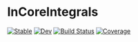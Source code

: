 # InCoreIntegrals

[![Stable](https://img.shields.io/badge/docs-stable-blue.svg)](https://nmayhall-vt.github.io/InCoreIntegrals.jl/stable/)
[![Dev](https://img.shields.io/badge/docs-dev-blue.svg)](https://nmayhall-vt.github.io/InCoreIntegrals.jl/dev/)
[![Build Status](https://github.com/nmayhall-vt/InCoreIntegrals.jl/actions/workflows/CI.yml/badge.svg?branch=main)](https://github.com/nmayhall-vt/InCoreIntegrals.jl/actions/workflows/CI.yml?query=branch%3Amain)
[![Coverage](https://codecov.io/gh/nmayhall-vt/InCoreIntegrals.jl/branch/main/graph/badge.svg)](https://codecov.io/gh/nmayhall-vt/InCoreIntegrals.jl)
